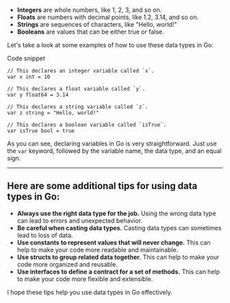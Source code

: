
-   **Integers** are whole numbers, like 1, 2, 3, and so on.
-   **Floats** are numbers with decimal points, like 1.2, 3.14, and so on.
-   **Strings** are sequences of characters, like "Hello, world!"
-   **Booleans** are values that can be either true or false.

Let's take a look at some examples of how to use these data types in Go:

Code snippet

```
// This declares an integer variable called `x`.
var x int = 10

// This declares a float variable called `y`.
var y float64 = 3.14

// This declares a string variable called `z`.
var z string = "Hello, world!"

// This declares a boolean variable called `isTrue`.
var isTrue bool = true
```



As you can see, declaring variables in Go is very straightforward. Just use the `var` keyword, followed by the variable name, the data type, and an equal sign.

---

## Here are some additional tips for using data types in Go:

-   **Always use the right data type for the job.** Using the wrong data type can lead to errors and unexpected behavior.
-   **Be careful when casting data types.** Casting data types can sometimes lead to loss of data.
-   **Use constants to represent values that will never change.** This can help to make your code more readable and maintainable.
-   **Use structs to group related data together.** This can help to make your code more organized and reusable.
-   **Use interfaces to define a contract for a set of methods.** This can help to make your code more flexible and extensible.

I hope these tips help you use data types in Go effectively.